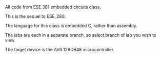All code from ESE 381 embedded circuits class.

This is the sequel to ESE_280.

The language for this class is embedded C, rather than assembly.

The labs are each in a separate branch, so select branch of lab you wish to view.

The target device is the AVR 128DB48 microcontroller.
